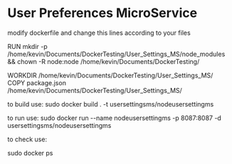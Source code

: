 # User Preferences MicroService

modify dockerfile and change this lines according to your files

RUN mkdir -p /home/kevin/Documents/DockerTesting/User_Settings_MS/node_modules && chown -R node:node /home/kevin/Documents/DockerTesting/

WORKDIR /home/kevin/Documents/DockerTesting/User_Settings_MS/
COPY package.json /home/kevin/Documents/DockerTesting/User_Settings_MS/

to build use:
sudo docker build . -t usersettingsms/nodeusersettingms


to run use:
sudo docker run --name nodeusersettingms -p 8087:8087 -d usersettingsms/nodeusersettingms

to check use:

sudo docker ps
